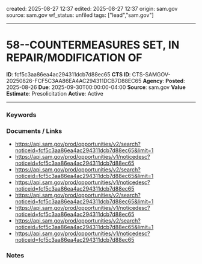 created: 2025-08-27 12:37
edited: 2025-08-27 12:37
origin: sam.gov
source: sam.gov
wf_status: unfiled
tags: ["lead","sam.gov"]

---

# 58--COUNTERMEASURES SET, IN REPAIR/MODIFICATION OF

**ID**: fcf5c3aa86ea4ac294311dcb7d88ec65
**CTS ID**: CTS-SAMGOV-20250826-FCF5C3AA86EA4AC294311DCB7D88EC65
**Agency**: 
**Posted**: 2025-08-26
**Due**: 2025-09-30T00:00:00-04:00
**Source**: sam.gov
**Value Estimate**: Presolicitation
**Active**: Active

---

### Keywords


### Documents / Links
- <https://api.sam.gov/prod/opportunities/v2/search?noticeid=fcf5c3aa86ea4ac294311dcb7d88ec65&limit=1>
- <https://api.sam.gov/prod/opportunities/v1/noticedesc?noticeid=fcf5c3aa86ea4ac294311dcb7d88ec65>
- <https://api.sam.gov/prod/opportunities/v2/search?noticeid=fcf5c3aa86ea4ac294311dcb7d88ec65&limit=1>
- <https://api.sam.gov/prod/opportunities/v1/noticedesc?noticeid=fcf5c3aa86ea4ac294311dcb7d88ec65>
- <https://api.sam.gov/prod/opportunities/v2/search?noticeid=fcf5c3aa86ea4ac294311dcb7d88ec65&limit=1>
- <https://api.sam.gov/prod/opportunities/v1/noticedesc?noticeid=fcf5c3aa86ea4ac294311dcb7d88ec65>
- <https://api.sam.gov/prod/opportunities/v2/search?noticeid=fcf5c3aa86ea4ac294311dcb7d88ec65&limit=1>
- <https://api.sam.gov/prod/opportunities/v1/noticedesc?noticeid=fcf5c3aa86ea4ac294311dcb7d88ec65>

### Notes

